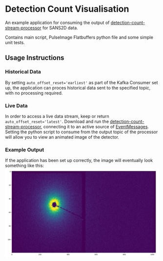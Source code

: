 # Detection Count Visualisation
An example application for consuming the output of [detection-count-stream-processor](https://github.com/ScreamingUdder/detection-count-stream-processor) for SANS2D data.

Contains main script, PulseImage Flatbuffers python file and some simple unit tests.

## Usage Instructions

### Historical Data
By setting `auto_offset_reset='earliest'` as part of the Kafka Consumer set up, the application can proces historical data sent to the specified topic, with no processing required.

### Live Data
In order to access a live data stream, keep or return `auto_offset_reset='latest'`. Download and run the  [detection-count-stream-processor](https://github.com/ScreamingUdder/detection-count-stream-processor), connecting it to an active source of [EventMessages](https://github.com/ess-dmsc/streaming-data-types/blob/master/schemas/ev42_events.fbs). Setting the python script to consume from the output topic of the processor will allow you to view an animated image of the detector.

### Example Output
If the application has been set up correctly, the image will eventually look something like this:
![Example Frequency Graph](https://github.com/ScreamingUdder/detection-count-visualisation/blob/master/exampleOutput.PNG)
